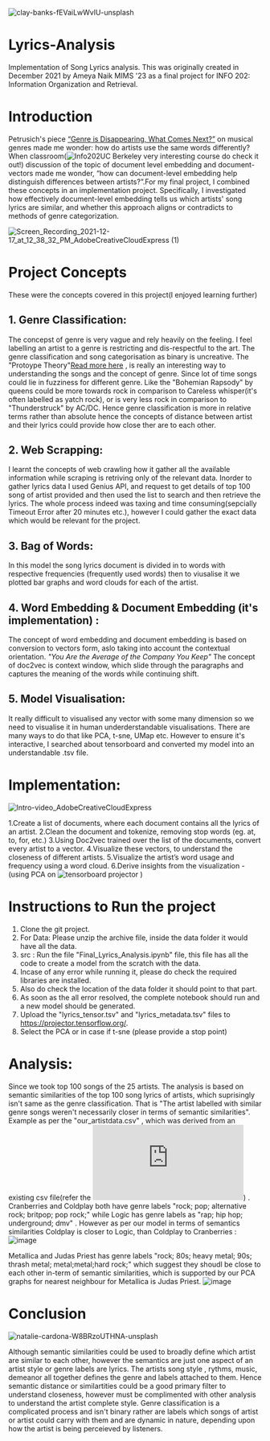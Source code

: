 ![clay-banks-fEVaiLwWvlU-unsplash](https://user-images.githubusercontent.com/19268537/146717200-1aabc298-9fcb-4fcf-be07-3be4f1588884.jpg)

# Lyrics-Analysis
Implementation of Song Lyrics analysis. 
This was originally created in December 2021 by Ameya Naik MIMS '23 as a final project for INFO 202: Information Organization and Retrieval.

# Introduction 
Petrusich's piece [“Genre is Disappearing, What Comes Next?”](https://www.newyorker.com/magazine/2021/03/15/genre-is-disappearing-what-comes-next) on musical genres made me wonder: how do artists use the same words differently? When classroom(![Info202](https://www.ischool.berkeley.edu/courses/info/202)UC Berkeley very interesting course do check it out!) discussion of the topic of document level embedding and document-vectors made me wonder, “how can document-level embedding help distinguish differences between artists?”.For my final project, I combined these concepts in an implementation project. Specifically, I investigated how effectively document-level embedding tells us which artists' song lyrics are similar, and whether this approach aligns or contradicts to methods of genre categorization.

![Screen_Recording_2021-12-17_at_12_38_32_PM_AdobeCreativeCloudExpress (1)](https://user-images.githubusercontent.com/19268537/146633657-646b2362-34c6-499f-ab9b-fd7594e871ed.gif)


# Project Concepts
These were the concepts covered in this project(I enjoyed learning further)
## 1. Genre Classification: 
The concepst of genre is very vague and rely heavily on the feeling. I feel labelling an artist to a genre is restricting and dis-respectful to the art. The genre classification and song categorisation as binary is uncreative. The "Protoype Theory"[Read more here](https://en.wikipedia.org/wiki/Prototype_theory) , is really an interesting way to understanding the songs and the concept of genre. Since lot of time songs could lie in fuzziness for different genre. Like the "Bohemian Rapsody" by queens could be more towards rock in comparison to Careless whisper(it's often labelled as yatch rock), or is very less rock in comparison to "Thunderstruck" by AC/DC. Hence genre classification is more in relative terms rather than absolute hence the concepts of distance between artist and their lyrics could provide how close ther are to each other.
## 2. Web Scrapping:
I learnt the concepts of web crawling how it gather all the available information  while scraping is retriving only of the relevant data. Inorder to gather lyrics data I used Genius API, and request to get details of top 100 song of artist provided and then used the list to search and then retrieve the lyrics. The whole process indeed was taxing and time consuming(sepcially Timeout Error after 20 minutes etc.), however I could gather the exact data which would be relevant for the project. 

## 3. Bag of Words: 
In this model the song lyrics document is divided in to words with respective frequencies (frequently used words) then to viusalise it we plotted bar graphs and word clouds for each of the artist.

## 4. Word Embedding & Document Embedding (it's implementation) :
The concept of word embedding and document embedding is based on conversion to vectors form, aslo taking into account the contextual orientation.
_"You Are the Average of the Company You Keep"_
The concept of doc2vec is context window, which slide through the paragraphs and captures the meaning of the words while continuing shift.

## 5. Model Visualisation:
It really difficult to visualised any vector with some many dimension so we need to visualise it in human underderstandable visualisations. There are many ways to do that like PCA, t-sne, UMap etc. However to ensure it's interactive, I searched about tensorboard and converted my model into an understandable .tsv file. 

# Implementation:
![Intro-video_AdobeCreativeCloudExpress](https://user-images.githubusercontent.com/19268537/146711747-1a160848-9df5-4c94-942f-dd1355fa4bd6.gif)

1.Create a list of documents, where each document contains all the lyrics of an artist.
2.Clean the document and tokenize, removing stop words (eg. at, to, for, etc.)
3.Using Doc2vec trained over the list of the documents, convert every artist to a vector.
4.Visualize these vectors, to understand the closeness of different artists.
5.Visualize the artist’s word usage and frequency using a word cloud.
6.Derive insights from the visualization - (using PCA on ![tensorboard projector](https://projector.tensorflow.org/) )

# Instructions to Run the project

1. Clone the git project. 
2. For Data: Please unzip the archive file, inside the data folder it would have all the data. 
3. src : Run the file "Final_Lyrics_Analysis.ipynb" file, this file has all the code to create a model from the scratch with the data. 
4. Incase of any error while running it, please do check the required libraries are installed.
5. Also do check the location of the data folder it should point to that part.
6. As soon as the all error resolved, the complete notebook should run and a new model should be generated. 
7. Upload the "lyrics_tensor.tsv" and "lyrics_metadata.tsv" files to https://projector.tensorflow.org/.
8. Select the PCA or in case if t-sne (please provide a stop point)

# Analysis:
Since we took top 100 songs of the 25 artists. The analysis is based on semantic similarities of the top 100 song lyrics of artists, which suprisingly isn't same as the genre classification. That is "The artist labelled with similar genre songs weren't necessarily closer in terms of semantic similarities". 
Example as per the "our_artistdata.csv" , which was derived from an existing csv file(refer the ![datasheet](https://github.com/ameya-9/Lyrics-Analysis/blob/main/data/DataSheet%20for%20Lyrics%20DataSets%20_.pdf)) . 
  Cranberries  and Coldplay both have  genre labels  "rock; pop; alternative rock; britpop; pop rock;" while Logic  has genre labels as "rap; hip hop; underground; dmv" . However as per our model in terms of semantics similarities Coldplay is closer to Logic, than Coldplay to Cranberries :
  ![image](https://user-images.githubusercontent.com/19268537/146716227-687acb8f-9432-4f2f-aec9-38e415cce5f3.png)

  
  Metallica and Judas Priest has genre labels "rock; 80s; heavy metal; 90s; thrash metal; metal;metal;hard rock;" which suggest they shoudl be close to each other in-term of semantic similarities, which is supported by our PCA graphs  for nearest neighbour for Metallica is Judas Priest.
  ![image](https://user-images.githubusercontent.com/19268537/146716760-66dd1770-0e57-4467-b80e-e811d6037bc7.png)


# Conclusion
![natalie-cardona-W8BRzoUTHNA-unsplash](https://user-images.githubusercontent.com/19268537/146717248-daf4ad78-dccc-4c4a-a768-2aa611ad0e4c.jpg)


Although semantic similarities could be used to broadly define which artist are similar to each other, however the semantics are just one aspect of an artist style or genre labels are lyrics. The artists song style , rythms, music, demeanor all together defines the genre and labels attached to them. Hence semantic distance or similartities could be a good primary filter to understand closeness, however must be complimented with other analysis to understand the artist complete style.       Genre classification is a complicated process and isn't binary rather are labels which songs of artist or artist could carry with them and are dynamic in nature, depending upon how the artist is being perceieved by listeners.
